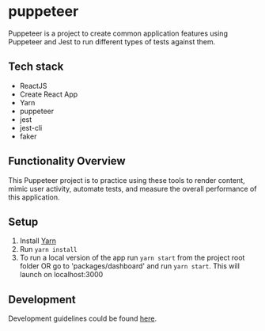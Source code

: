 # puppeteer

Puppeteer is a project to create common application features using Puppeteer and Jest to run different types of tests against them.

## Tech stack

-   ReactJS
-   Create React App
-   Yarn
-   puppeteer
-   jest
-   jest-cli
-   faker

## Functionality Overview

This Puppeteer project is to practice using these tools to render content, mimic user activity, automate tests, and measure the overall performance of this application.

## Setup

1. Install [Yarn](https://yarnpkg.com/lang/en/docs/install/)
2. Run `yarn install`
3. To run a local version of the app run `yarn start` from the project root folder OR go to 'packages/dashboard' and run `yarn start`.
   This will launch on localhost:3000

## Development

Development guidelines could be found [here](https://github.com/lukemico/puppeteer).
